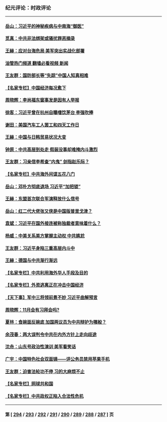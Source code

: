 ### 纪元评论：时政评论
---
#### [岳山：习近平的神秘疾病与中南海“御医”](../../pages/nsc1025/n14079861.md?09240330) 
#### [觅真：中共非法绑架或骚扰罪恶摘录](../../pages/nsc1025/n14079594.md?09240330) 
#### [王赫：应对台海危局 美军突出实战化部署](../../pages/nsc1025/n14079445.md?09240330) 
#### [油管热门频道 翻墙必看视频 新闻](ok?09240330)
#### [王友群：国防部长等“失踪”中国人知真相难](../../pages/nsc1025/n14079544.md?09240330) 
#### [【名家专栏】中国经济每况愈下](../../pages/nsc1025/n14079229.md?09240330) 
#### [周晓辉：李尚福东窗事发是因有人举报](../../pages/nsc1025/n14079417.md?09240330) 
#### [徐客：习近平曾在杭州自曝嗜饮茅台 李强吹捧](../../pages/nsc1025/n14079046.md?09240330) 
#### [谢田：美国汽车工人罢工和四天工作日](../../pages/nsc1025/n14079065.md?09240330) 
#### [王赫：中国与日韩贸易状况大变](../../pages/nsc1025/n14078991.md?09240330) 
#### [钟原：中共高层到处走 假装没事却难掩内斗激烈](../../pages/nsc1025/n14078880.md?09240330) 
#### [王友群：习亲信李希查“内鬼” 剑指赵乐际？](../../pages/nsc1025/n14078775.md?09240330) 
#### [【名家专栏】中共海外间谍五花八门](../../pages/nsc1025/n14075580.md?09240330) 
#### [岳山：邓朴方彻底退场 习近平“加把锁”](../../pages/nsc1025/n14078601.md?09240330) 
#### [王赫：东盟首次联合军演释放什么信号](../../pages/nsc1025/n14078124.md?09240330) 
#### [岳山：红二代大佬张又侠是中国版普里戈津？](../../pages/nsc1025/n14077694.md?09240330) 
#### [袁斌：习近平在国外接连被称独裁者意味着什么？](../../pages/nsc1025/n14077514.md?09240330) 
#### [杨威：中美关系美方掌握主动权 中共尴尬](../../pages/nsc1025/n14077238.md?09240330) 
#### [王友群：习近平身陷三重高层内斗中](../../pages/nsc1025/n14077156.md?09240330) 
#### [王赫：德国与中共渐行渐远](../../pages/nsc1025/n14076992.md?09240330) 
#### [【名家专栏】中共利用海外华人手段及目的](../../pages/nsc1025/n14075586.md?09240330) 
#### [【名家专栏】外资逃离正在冲击中国经济](../../pages/nsc1025/n14076908.md?09240330) 
#### [【天下事】军中三将领前景不妙 习近平曲解预言](../../pages/nsc1025/n14077031.md?09240330) 
#### [周晓辉：11月会有习拜会吗?](../../pages/nsc1025/n14076945.md?09240330) 
#### [夏林：食碗面反碗底 加国两议员为中共辩护为哪般？](../../pages/nsc1025/n14076995.md?09240330) 
#### [余茂春：两大误判令中共在内外方针上走向歧途](../../pages/nsc1025/n14076875.md?09240330) 
#### [沈舟：山东号政治性演训 美军看笑话](../../pages/nsc1025/n14076537.md?09240330) 
#### [广宇：中国特色社会双面镜——评公务员禁用苹果手机](../../pages/nsc1025/n14076466.md?09240330) 
#### [王友群：迫害法轮功不停 习的大麻烦不止](../../pages/nsc1025/n14076312.md?09240330) 
#### [【名家专栏】网球共和国](../../pages/nsc1025/n14075552.md?09240330) 
#### [【名家专栏】中共政权正陷入合法性危机](../../pages/nsc1025/n14076198.md?09240330) 

---
#### 第 [ [294](./294.md?09240330) / [293](./293.md?09240330) / [292](./292.md?09240330) / [291](./291.md?09240330) / [290](./290.md?09240330) / [289](./289.md?09240330) / [288](./288.md?09240330) / [287](./287.md?09240330) ] 页
